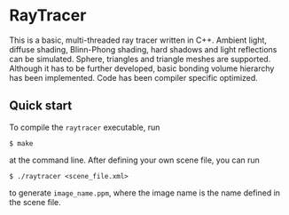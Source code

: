 # RayTracer
This is a basic, multi-threaded ray tracer written in C++. Ambient light, diffuse shading, Blinn-Phong shading, hard shadows and light reflections can be simulated. Sphere, triangles and triangle meshes are supported. Although it has to be further developed, basic bonding volume hierarchy has been implemented. Code has been compiler specific optimized.

## Quick start

To compile the `raytracer` executable, run
```
$ make
```
at the command line. After defining your own scene file, you can run

```
$ ./raytracer <scene_file.xml>
```
to generate `image_name.ppm`, where the image name is the name defined in the scene file.
